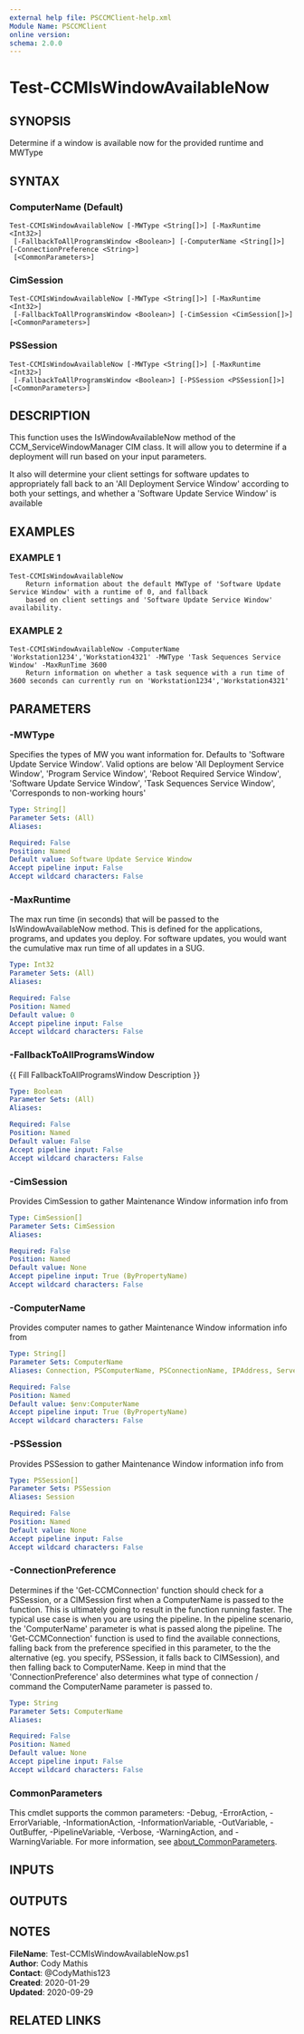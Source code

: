 ```yaml
---
external help file: PSCCMClient-help.xml
Module Name: PSCCMClient
online version:
schema: 2.0.0
---
```


# Test-CCMIsWindowAvailableNow

## SYNOPSIS
Determine if a window is available now for the provided runtime and MWType

## SYNTAX

### ComputerName (Default)
```
Test-CCMIsWindowAvailableNow [-MWType <String[]>] [-MaxRuntime <Int32>]
 [-FallbackToAllProgramsWindow <Boolean>] [-ComputerName <String[]>] [-ConnectionPreference <String>]
 [<CommonParameters>]
```

### CimSession
```
Test-CCMIsWindowAvailableNow [-MWType <String[]>] [-MaxRuntime <Int32>]
 [-FallbackToAllProgramsWindow <Boolean>] [-CimSession <CimSession[]>] [<CommonParameters>]
```

### PSSession
```
Test-CCMIsWindowAvailableNow [-MWType <String[]>] [-MaxRuntime <Int32>]
 [-FallbackToAllProgramsWindow <Boolean>] [-PSSession <PSSession[]>] [<CommonParameters>]
```

## DESCRIPTION
This function uses the IsWindowAvailableNow method of the CCM_ServiceWindowManager CIM class.
It will allow you to
determine if a deployment will run based on your input parameters.

It also will determine your client settings for software updates to appropriately fall back to an 'All Deployment Service Window'
according to both your settings, and whether a 'Software Update Service Window' is available

## EXAMPLES

### EXAMPLE 1
```
Test-CCMIsWindowAvailableNow
    Return information about the default MWType of 'Software Update Service Window' with a runtime of 0, and fallback
    based on client settings and 'Software Update Service Window' availability.
```

### EXAMPLE 2
```
Test-CCMIsWindowAvailableNow -ComputerName 'Workstation1234','Workstation4321' -MWType 'Task Sequences Service Window' -MaxRunTime 3600
    Return information on whether a task sequence with a run time of 3600 seconds can currently run on 'Workstation1234','Workstation4321'
```

## PARAMETERS

### -MWType
Specifies the types of MW you want information for.
Defaults to 'Software Update Service Window'.
Valid options are below
    'All Deployment Service Window',
    'Program Service Window',
    'Reboot Required Service Window',
    'Software Update Service Window',
    'Task Sequences Service Window',
    'Corresponds to non-working hours'

```yaml
Type: String[]
Parameter Sets: (All)
Aliases:

Required: False
Position: Named
Default value: Software Update Service Window
Accept pipeline input: False
Accept wildcard characters: False
```

### -MaxRuntime
The max run time (in seconds) that will be passed to the IsWindowAvailableNow method.
This is defined for the
applications, programs, and updates you deploy.
For software updates, you would want the cumulative
max run time of all updates in a SUG.

```yaml
Type: Int32
Parameter Sets: (All)
Aliases:

Required: False
Position: Named
Default value: 0
Accept pipeline input: False
Accept wildcard characters: False
```

### -FallbackToAllProgramsWindow
{{ Fill FallbackToAllProgramsWindow Description }}

```yaml
Type: Boolean
Parameter Sets: (All)
Aliases:

Required: False
Position: Named
Default value: False
Accept pipeline input: False
Accept wildcard characters: False
```

### -CimSession
Provides CimSession to gather Maintenance Window information info from

```yaml
Type: CimSession[]
Parameter Sets: CimSession
Aliases:

Required: False
Position: Named
Default value: None
Accept pipeline input: True (ByPropertyName)
Accept wildcard characters: False
```

### -ComputerName
Provides computer names to gather Maintenance Window information info from

```yaml
Type: String[]
Parameter Sets: ComputerName
Aliases: Connection, PSComputerName, PSConnectionName, IPAddress, ServerName, HostName, DNSHostName

Required: False
Position: Named
Default value: $env:ComputerName
Accept pipeline input: True (ByPropertyName)
Accept wildcard characters: False
```

### -PSSession
Provides PSSession to gather Maintenance Window information info from

```yaml
Type: PSSession[]
Parameter Sets: PSSession
Aliases: Session

Required: False
Position: Named
Default value: None
Accept pipeline input: False
Accept wildcard characters: False
```

### -ConnectionPreference
Determines if the 'Get-CCMConnection' function should check for a PSSession, or a CIMSession first when a ComputerName
is passed to the function.
This is ultimately going to result in the function running faster.
The typical use case is
when you are using the pipeline.
In the pipeline scenario, the 'ComputerName' parameter is what is passed along the 
pipeline.
The 'Get-CCMConnection' function is used to find the available connections, falling back from the preference
specified in this parameter, to the the alternative (eg.
you specify, PSSession, it falls back to CIMSession), and then 
falling back to ComputerName.
Keep in mind that the 'ConnectionPreference' also determines what type of connection / command
the ComputerName parameter is passed to.

```yaml
Type: String
Parameter Sets: ComputerName
Aliases:

Required: False
Position: Named
Default value: None
Accept pipeline input: False
Accept wildcard characters: False
```

### CommonParameters
This cmdlet supports the common parameters: -Debug, -ErrorAction, -ErrorVariable, -InformationAction, -InformationVariable, -OutVariable, -OutBuffer, -PipelineVariable, -Verbose, -WarningAction, and -WarningVariable. For more information, see [about_CommonParameters](http://go.microsoft.com/fwlink/?LinkID=113216).

## INPUTS

## OUTPUTS

## NOTES

**FileName**:    Test-CCMIsWindowAvailableNow.ps1  
**Author**:      Cody Mathis  
**Contact**:     @CodyMathis123  
**Created**:     2020-01-29  
**Updated**:     2020-09-29  

## RELATED LINKS
